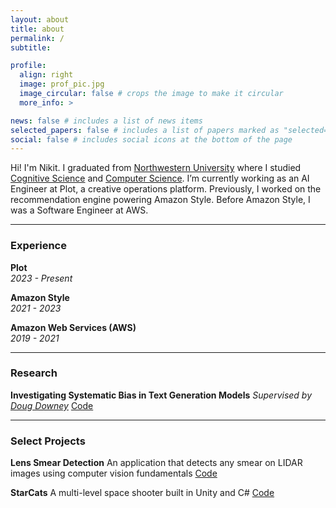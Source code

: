 ```yaml
---
layout: about
title: about
permalink: /
subtitle:

profile:
  align: right
  image: prof_pic.jpg
  image_circular: false # crops the image to make it circular
  more_info: >

news: false # includes a list of news items
selected_papers: false # includes a list of papers marked as "selected={true}"
social: false # includes social icons at the bottom of the page
---
```


Hi! I'm Nikit. I graduated from [Northwestern University](https://www.northwestern.edu/) where I studied [Cognitive Science](https://cogsci.northwestern.edu/) and [Computer Science](https://www.mccormick.northwestern.edu/computer-science/).
I’m currently working as an AI Engineer at Plot, a creative operations platform. Previously, I worked on the recommendation engine powering Amazon Style. Before Amazon Style, I was a Software Engineer at AWS.

_________________________________________________________________________________________________________

### Experience  

**Plot**  
*2023 - Present*  

**Amazon Style**  
*2021 - 2023*  

**Amazon Web Services (AWS)**  
*2019 - 2021*  

_________________________________________________________________________________________________________

### Research  

**Investigating Systematic Bias in Text Generation Models**
*Supervised by [Doug Downey](https://users.cs.northwestern.edu/~ddowney/)*
[Code](https://github.com/nikitbobba/Debate-Argument-Prediction)

_________________________________________________________________________________________________________

### Select Projects  

**Lens Smear Detection**
An application that detects any smear on LIDAR images using computer vision fundamentals
[Code](https://github.com/nikitbobba/lens-smear-detection)

**StarCats**
A multi-level space shooter built in Unity and C#
[Code](https://github.com/nikitbobba/StarCats)

